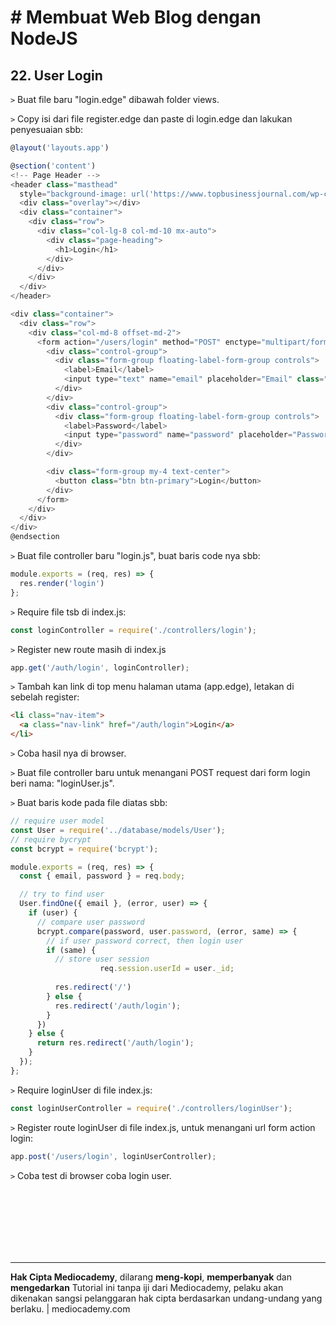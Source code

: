 # # Membuat Web Blog dengan NodeJS



## 22. User Login

```>``` Buat file baru "login.edge" dibawah folder views.

```>``` Copy isi dari file register.edge dan paste di login.edge dan lakukan penyesuaian sbb:

``` javascript
@layout('layouts.app')

@section('content')
<!-- Page Header -->
<header class="masthead"
  style="background-image: url('https://www.topbusinessjournal.com/wp-content/uploads/2016/08/Registering-Business-company.jpg')">
  <div class="overlay"></div>
  <div class="container">
    <div class="row">
      <div class="col-lg-8 col-md-10 mx-auto">
        <div class="page-heading">
          <h1>Login</h1>
        </div>
      </div>
    </div>
  </div>
</header>

<div class="container">
  <div class="row">
    <div class="col-md-8 offset-md-2">
      <form action="/users/login" method="POST" enctype="multipart/form-data">
        <div class="control-group">
          <div class="form-group floating-label-form-group controls">
            <label>Email</label>
            <input type="text" name="email" placeholder="Email" class="form-control">
          </div>
        </div>
        <div class="control-group">
          <div class="form-group floating-label-form-group controls">
            <label>Password</label>
            <input type="password" name="password" placeholder="Password" class="form-control">
          </div>
        </div>

        <div class="form-group my-4 text-center">
          <button class="btn btn-primary">Login</button>
        </div>
      </form>
    </div>
  </div>
</div>
@endsection
```



```>``` Buat file controller baru "login.js", buat baris code nya sbb:

```javascript
module.exports = (req, res) => {
  res.render('login')
};
```

```>``` Require file tsb di index.js:

```javascript
const loginController = require('./controllers/login');
```

```>``` Register new route masih di index.js

```javascript
app.get('/auth/login', loginController);
```

```>``` Tambah kan link di top menu halaman utama (app.edge), letakan di sebelah register:

```html
<li class="nav-item">
  <a class="nav-link" href="/auth/login">Login</a>
</li>
```

```>``` Coba hasil nya di browser.

```>``` Buat file controller baru untuk menangani POST request dari form login beri nama: "loginUser.js".

```>``` Buat baris kode pada file diatas sbb:

```javascript
// require user model
const User = require('../database/models/User');
// require bycrypt
const bcrypt = require('bcrypt');

module.exports = (req, res) => {
  const { email, password } = req.body;

  // try to find user
  User.findOne({ email }, (error, user) => {
    if (user) {
      // compare user password
      bcrypt.compare(password, user.password, (error, same) => {
        // if user password correct, then login user
        if (same) {
          // store user session
					req.session.userId = user._id;
          
          res.redirect('/')
        } else {
          res.redirect('/auth/login');
        }
      })
    } else {
      return res.redirect('/auth/login');
    }
  });
};

```

```>``` Require loginUser di file index.js:

```javascript
const loginUserController = require('./controllers/loginUser');
```

```>``` Register route loginUser di file index.js, untuk menangani url form action login:

```javascript
app.post('/users/login', loginUserController);
```

```>``` Coba test di browser coba login user.







<br>

<br>

<br>

<br>

<br>

<br>

<hr>

**Hak Cipta Mediocademy**, dilarang **meng-kopi**, **memperbanyak** dan **mengedarkan** Tutorial ini tanpa iji dari Mediocademy,  pelaku akan dikenakan sangsi pelanggaran hak cipta berdasarkan undang-undang yang berlaku. | mediocademy.com


